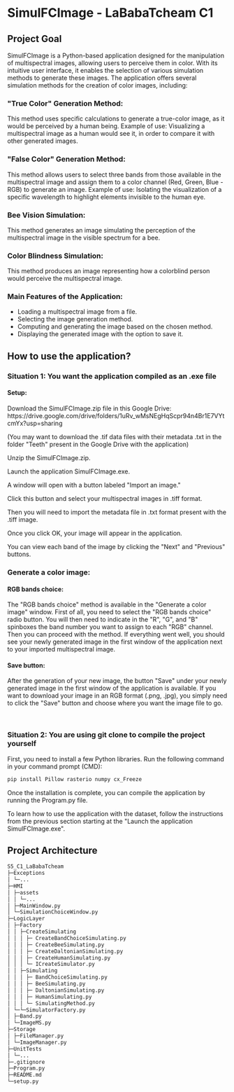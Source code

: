 <h1> SimulFCImage - LaBabaTcheam C1 </h1>

<h2>Project Goal</h2>
<p>SimulFCImage is a Python-based application designed for the manipulation of multispectral images,
allowing users to perceive them in color. With its intuitive user interface, it enables the selection of various simulation methods to generate these images.
The application offers several simulation methods for the creation of color images, including:</p>

<h3>"True Color" Generation Method:</h3>
<p>This method uses specific calculations to generate a true-color image, as it would be perceived by a human being.
Example of use: Visualizing a multispectral image as a human would see it, in order to compare it with other generated images.</p>

<h3>"False Color" Generation Method:</h3>
<p>This method allows users to select three bands from those available in the multispectral image and assign them to a color channel (Red, Green, Blue - RGB) to generate an image.
Example of use: Isolating the visualization of a specific wavelength to highlight elements invisible to the human eye.</p>

<h3>Bee Vision Simulation:</h3>
<p>This method generates an image simulating the perception of the multispectral image in the visible spectrum for a bee.</p>

<h3>Color Blindness Simulation:</h3>
<p>This method produces an image representing how a colorblind person would perceive the multispectral image.</p>

<h3>Main Features of the Application:</h3>
<ul>
  	<li>Loading a multispectral image from a file.</li>
  	<li>Selecting the image generation method.</li>
  	<li>Computing and generating the image based on the chosen method.</li>
	<li>Displaying the generated image with the option to save it.</li>
</ul>

<h2>How to use the application?</h2> 

<h3>Situation 1: You want the application compiled as an .exe file</h3>

<h4>Setup:</h4>
<p>Download the SimulFCImage.zip file in this Google Drive: https://drive.google.com/drive/folders/1uRv_wMsNEgHqScpr94n4Br1E7VYtcmYx?usp=sharing</p>
<p>(You may want to download the .tif data files with their metadata .txt in the folder "Teeth" present in the Google Drive with the application)</p>
<p>Unzip the SimulFCImage.zip.</p>
<p>Launch the application SimulFCImage.exe. </p>
<p>A window will open with a button labeled "Import an image."</p>
<p>Click this button and select your multispectral images in .tiff format.</p>
<p>Then you will need to import the metadata file in .txt format present with the .tiff image.</p>
<p>Once you click OK, your image will appear in the application.</p>
<p>You can view each band of the image by clicking the "Next" and "Previous" buttons.</p>

<h3>Generate a color image:</h3>

<h4>RGB bands choice:</h4>
<p>The "RGB bands choice" method is available in the "Generate a color image" window.
First of all, you need to select the "RGB bands choice" radio button.
You will then need to indicate in the "R", "G", and "B" spinboxes the band number you want to assign to each "RGB" channel.
Then you can proceed with the method.
If everything went well, you should see your newly generated image in the first window of the application next to your imported multispectral image.</p>

<h4>Save button:</h4>
<p>After the generation of your new image, the button "Save" under your newly generated image in the first window of the application is available. If you want to download your image in an RGB format (.png, .jpg), you simply need to click the "Save" button and choose where you want the image file to go.</p>

<br>

<h3>Situation 2: You are using git clone to compile the project yourself</h3>

<p>First, you need to install a few Python libraries. Run the following command in your command prompt (CMD): </p>

```bash
pip install Pillow rasterio numpy cx_Freeze
```

<p>Once the installation is complete, you can compile the application by running the Program.py file.</p>
<p>To learn how to use the application with the dataset, follow the instructions from the previous section starting at the "Launch the application SimulFCImage.exe".</p>

<h2>Project Architecture</h2>

```bash
S5_C1_LaBabaTcheam
├─Exceptions
│ └─...
├─HMI
│ ├─assets
│ │ └─...
│ ├─MainWindow.py
│ └─SimulationChoiceWindow.py
├─LogicLayer
│ ├─Factory
│ │ ├─CreateSimulating
│ │ │ ├─ CreateBandChoiceSimulating.py
│ │ │ ├─ CreateBeeSimulating.py
│ │ │ ├─ CreateDaltonianSimulating.py
│ │ │ ├─ CreateHumanSimulating.py
│ │ │ └─ ICreateSimulator.py
│ │ ├─Simulating
│ │ │ ├─ BandChoiceSimulating.py
│ │ │ ├─ BeeSimulating.py
│ │ │ ├─ DaltonianSimulating.py
│ │ │ ├─ HumanSimulating.py
│ │ │ └─ SimulatingMethod.py
│ └─└─SimulatorFactory.py
│ ├─Band.py
│ └─ImageMS.py
├─Storage
│ ├─FileManager.py
│ └─ImageManager.py
├─UnitTests
│ └─...
├─.gitignore
├─Program.py
├─README.md
└─setup.py
```
